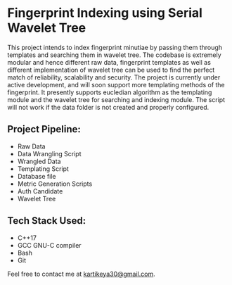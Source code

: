 # Fingerprint Indexing using Serial Wavelet Tree
This project intends to index fingerprint minutiae by passing them through templates and searching them in wavelet tree. The codebase is extremely modular and hence different raw data, fingerprint templates as well as different implementation of wavelet tree can be used to find the perfect match of reliability, scalability and security. The project is currently under active development, and will soon support more templating methods of the fingerprint. It presently supports eucledian algorithm as the templating module and the wavelet tree for searching and indexing module. The script will not work if the data folder is not created and properly configured.

## Project Pipeline:
- Raw Data
- Data Wrangling Script
- Wrangled Data
- Templating Script
- Database file
- Metric Generation Scripts
- Auth Candidate
- Wavelet Tree

## Tech Stack Used:
- C++17
- GCC GNU-C compiler
- Bash
- Git

Feel free to contact me at <a href="mailto:kartikeya30@gmail.com">kartikeya30@gmail.com</a>.
